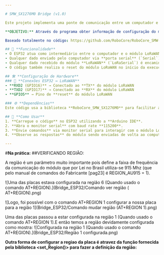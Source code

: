 ```yaml
---

# SMW_SX1276M0 Bridge (v1.0)  

Este projeto implementa uma ponte de comunicação entre um computador e um módulo **LoRaWAN SMW SX1276M0**, utilizando um **ESP32**. O código permite que os dados recebidos do módulo LoRaWAN sejam enviados para o computador via **UART**, e vice-versa, possibilitando a comunicação transparente entre ambos.  

**OBJETIVO:** Através do programa obter informação de configuração do módulo, como: Região que ele está configurado (Precisa ser a região 1 - AU915), configurar o módulo caso necessário via comandos AT.

Baseado totalmente no código: https://github.com/RoboCore/RoboCore_SMW-SX1276M0/blob/master/examples/Bridge_ESP32/Bridge_ESP32.ino

## 📌 **Funcionalidade**  
- O ESP32 atua como intermediário entre o computador e o módulo LoRaWAN.  
- Qualquer dado enviado pelo computador via **porta serial** (`Serial`) é transmitido para o módulo **LoRaWAN** (`LoRaSerial`).  
- Qualquer dado recebido do módulo **LoRaWAN** (`LoRaSerial`) é encaminhado para o computador via **Serial**.  
- O código também realiza o reset do módulo LoRaWAN no início da execução.  

## 🛠 **Configuração de Hardware**  
### 📡 **Conexões ESP32 ↔ LoRaWAN**  
- **RXD2 (GPIO16)** → Conectado ao **TX** do módulo LoRaWAN  
- **TXD2 (GPIO17)** → Conectado ao **RX** do módulo LoRaWAN  
- **GPIO5** → Pino de **reset** do módulo LoRaWAN  

### ⚙️ **Dependências**  
Este código usa a biblioteca **RoboCore_SMW_SX1276M0** para facilitar a comunicação com o módulo LoRaWAN.  

## 🔧 **Como Usar**  
1. **Carregue o código** no ESP32 utilizando a **Arduino IDE**.  
2. **Abra o monitor serial** com baud rate **115200**.  
3. **Envie comandos** via monitor serial para interagir com o módulo LoRaWAN.  
4. **Observe as respostas** do módulo sendo enviadas de volta ao computador.  

---
```


#**Na prática:**
##VERIFICANDO REGIÃO:

A região é um parâmetro muito importante pois define a faixa de frequência da comunicação do módulo que por Lei no Brasil utiliza-se 915 Mhz (que pelo manual de comandos do Fabricante [pag23] é REGION_AU915 = 1).

![Uma das placas estava configurada na região 6 (Quando usado o comando AT+REGION).](Bridge_ESP32/Comando ver região ( AT+REGION).png)  

![Logo, foi possível com o comando AT+REGION 1 configurar a nossa placa para a região 1](Bridge_ESP32/Comando mudar região (AT+REGION 1).png)

Uma das placas passou a estar configurada na região 1 (Quando usado o comando AT+REGION 1).E então temos a região devidamente configurada como mostra:
![Configurada na região 1 (Quando usado o comando AT+REGION).](Bridge_ESP32/Região 1 configurada.png)

**Outra forma de configurar a regiao da placa é atravez da função fornecida pela biblioteca <set_Region()>  para fazer a definição da região:**






